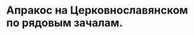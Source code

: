 # Апракос на Церковнославянском по рядовым зачалам.

<script>
	window.location.href= 'a/index.html'
</script>